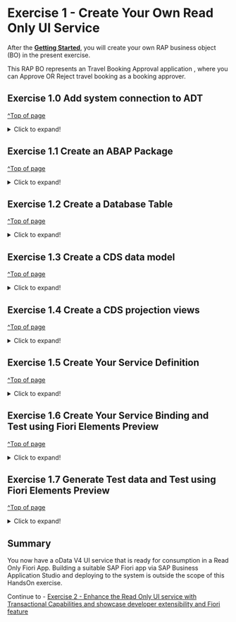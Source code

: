 # Exercise 1 - Create Your Own Read Only UI Service

After the **[Getting Started](../ex0/README.md)**, you will create your own RAP business object (BO) in the present exercise.

This RAP BO represents an Travel Booking Approval application , where you can Approve OR Reject travel booking as a booking approver.

## Exercise 1.0 Add system connection to ADT
[^Top of page](#)

 <details>
  <summary>Click to expand!</summary>
    
1. Open ABAP Developer Tools
2. Add ABAP perspective to the IDE - Click on **Search** icon on the toolbar and type **ABAP** and select the entry **ABAP** under the perspectives
   ![](images/AD164_E1_0_Step1.png)
   
3. Select the ABAP Perspective to have the set of views related to ABAP development configured in the IDE
4. Click on the option **Create an ABAP Project** ( if this is the first system that is being connected in the ADT workspace ), If connections to other systems already exist in the project explorer, Right click in the **Project Explorer** view and selection option **New** -> **ABAP Project** to get the **New ABAP Project** wizard to add the project ( system ) to the workspace.
   ![](images/AD164_E1_0_Step2.png)
   
5. In the **New ABAP Project** wizard, click on **New system connection** hyperlink
   ![](images/AD164_E1_0_Step3.png)
   
6. Enter the following details in the **New ABAP Project Wizard** and click **Next**
   
   - **System ID** : **HE4**
   - **Connection Type** : Choose **Custom Application Server** from the drop down menu
   - **Application Server** : **s4hana1.tdc.sap.com**
   - **Instance Number** : **00**
   - Uncheck option "Activate Secure Network Communication (SNC) as show in the screenshot below

   ![](images/AD164_E1_0_Step4.png)
   
7. In following step, enter the details given below and click **Next**
   
   - **Client** : **400*
   Enter the user credendtials as supplied by the speaker during the session

    ![](images/AD164_E1_0_Step5.png)
   
8. In following step, enter the details given below and click **Finish**
   - **Project Name** : **HE4_400_AD164_EN**
   ![](images/AD164_E1_0_Step6.png)

9. A project with the name **HE4_400_AD164_EN** will now be available under the Project Explorer representing an active connection to the backend system
     ![](images/AD164_E1_0_Step7.png)
   
</details>   

## Exercise 1.1 Create an ABAP Package
[^Top of page](#)

 <details>
  <summary>Click to expand!</summary>
  
0.[OPTIONAL]: Add **ZAD164** to **Favorite Packages** via right-click on the favourite packages and select **Add Package..** from the context menu.
   ![](images/AD164_E1_1_Step0_0.png)
    In the pop up for **Select an ABAP Package**, type ZAD164 as the search term and choose the option **ZAD164** under the **Matching items:** window and click on **OK**.
   ![](images/AD164_E1_1_Step0_1.png) 
   
2.	Right-click on the package **ZD164** ( if the Optional step 0 was performed ), Else Right-click on the System listed in the project explorer and select **New > ABAP Package** from the context menu. 
   ![](images/AD164_E1_1_Step1.png)
  	
3.	Maintain the information provided below and click **Next >**.  
    - Name: **`ZAD164_TRAVEL_XXX`**
    - Description: `Travel Approval App XXX`
    - Check ** `Add to favorite packages` **
    - Ensure that **Superpackage:** has value **ZAD164* 
    ![](images/AD164_E1_1_Step2_1.png) 
    - Select TR `HE4K917646` from option **Choose from requests in which i am involved** OR choose option **Enter a request number** and  provide a transport request number `HE4K917646`
     ![](images/AD164_E1_1_Step2_2.png)
     ![](images/AD164_E1_1_Step2_3.png)

 Note to Speakers : Tasks for the participants have to be created in the TR HE4K917646 to ensure that option "Choose from requests in which i am involved" is usable by participants.

4.	Click **Finish** to finish creation of the package and add the package to favorite pacakges list.
   You should now see your new package in your Project Explorer.
     ![](images/AD164_E1_1_Final.png) 
  
</details>


## Exercise 1.2 Create a Database Table
[^Top of page](#)

<details>
  <summary>Click to expand!</summary>
 
Create a database table ![table](images/adt_tabl.png) to store the _TravelBooking_ data.   
A TravelBooking entity defines general data, such as the agency, customer, begin and end date of the travel, total price with the currency, description of the travel and overall status denoting the approval status 

   1. Right-click on your ABAP package **`ZAD164_TRAVEL_###`** and select **New** > **Other ABAP Repository Object** from the context menu.
    ![](images/AD164_E1_2_1.png)
    
   2. Search for **database table**, select it, and click **Next >**.
    ![](images/AD164_E1_2_2.png)

   3. Maintain the required information (`###` is your group ID) and click **Next >**.
      - Name: **`ZAD164TRAVEL_###`**  
      - Description: _**`Persistence for Travel Booking ###`**_                  
    ![](images/AD164_E1_2_3.png)

   4. Select your transport request, and click **Finish** to create the database table.
    ![](images/AD164_E1_2_4.png)

   5. Replace the default code with the code snippet provided below and replace all occurences of the placeholder **`###`** with your group ID using the **Replace All** function (**Ctrl+F**).    
 
      **Hint**: Hover the code snippet and choose the _Copy raw contents_ icon <img src="images/CopyRawContents.png" alt="" width="30px"> appearing in the upper-right corner to copy it. Ensure to replace all occurences of XXX with your user group number
         
  <pre lang="ABAP">
  @EndUserText.label : 'Persistence for Travel Booking XXX'
  @AbapCatalog.enhancement.category : #NOT_EXTENSIBLE
  @AbapCatalog.tableCategory : #TRANSPARENT
  @AbapCatalog.deliveryClass : #A
  @AbapCatalog.dataMaintenance : #RESTRICTED
  define table zad164travel_XXX {
    key client            : abap.clnt not null;
    key travel_uuid       : sysuuid_x16 not null;
    travel_id             : zad164_travel_id not null;
    agency_id             : zad164_agency_id not null;
    customer_id           : zad164_customer_id not null;
    begin_date            : zad164_begin_date;
    end_date              : zad164_end_date;
    @Semantics.amount.currencyCode : 'zad164travel_000.currency_code'
    booking_fee           : zad164_booking_fee;
    @Semantics.amount.currencyCode : 'zad164travel_000.currency_code'
    total_price           : zad164_total_price;
    currency_code         : zad164_currency_code;
    description           : zad164_description;
    overall_status        : zad164_overall_status;
    local_created_by      : abp_creation_user;
    local_created_at      : abp_creation_tstmpl;
    local_last_changed_by : abp_locinst_lastchange_user;
    local_last_changed_at : abp_locinst_lastchange_tstmpl;
    last_changed_at       : abp_lastchange_tstmpl;
  
  }
  </pre>
       
   6. Save ![save icon](images/adt_save.png) and activate ![activate icon](images/adt_activate.png) the changes.
</details>

## Exercise 1.3 Create a CDS data model
[^Top of page](#)

 <details>
  <summary>Click to expand!</summary>
  
  1.	Right-click on the data base table  **`ZAD164TRAVEL_XXX`** and select **New Data Definition** from the context menu.
     ![](images/AD164_E1_3_1.png)

  2. Maintain the information provided below and click **Next >**.

   - Name: **`ZAD164_R_TRAVEL_XXX`**
   - Description: **`Data model for Travel App XXX`** .   
     ![](images/AD164_E1_3_2.png)
    
  3.Select your transport request and click **Next**.
     ![](images/AD164_E1_3_3.png)
    
  4. Select **Define Root View Entity** from the list of templates and click on **Finish**
     ![](images/AD164_E1_3_4.png)

  5. A CDS entity with the following data definition should get generated
     ![](images/AD164_E1_3_5.png)
     
  6. Replace the default source code with following code snippet:
   
   **Hint**: Hover the code snippet and choose the _Copy raw contents_ icon <img src="images/CopyRawContents.png" alt="" width="30px"> appearing in the upper-right corner to copy it. Ensure to replace all occurences of XXX with your user group number
     
    ```ABAP
     @AccessControl.authorizationCheck: #NOT_REQUIRED
     @EndUserText.label: 'Data model for Travel App XXX'
     define root view entity zad164_r_travel_XXX 
       as select from zad164travel_000 as travel_XXX
       
       association [0..1] to zad164_r_agency             as _Agency         on $projection.AgencyId = _Agency.AgencyId
       association [0..1] to zad164_r_customer           as _Customer       on $projection.CustomerId = _Customer.CustomerID
       association [1..1] to zad164_r_overall_status_vh  as _OverallStatus  on $projection.OverallStatus = _OverallStatus.OverallStatus
       association [0..1] to I_Currency                  as _Currency       on $projection.CurrencyCode = _Currency.Currency
     {
       key travel_uuid as TravelUuid,
       travel_id             as TravelId,
       agency_id             as AgencyId,
       customer_id           as CustomerId,
       begin_date            as BeginDate,
       end_date              as EndDate,
       @Semantics.amount.currencyCode: 'CurrencyCode'
       booking_fee           as BookingFee,
       @Semantics.amount.currencyCode: 'CurrencyCode'
       total_price           as TotalPrice,
       currency_code         as CurrencyCode,
       description           as Description,
       overall_status        as OverallStatus,
       @Semantics.user.createdBy: true
       local_created_by      as LocalCreatedBy,
       @Semantics.systemDateTime.createdAt: true
       local_created_at      as LocalCreatedAt,
       @Semantics.user.lastChangedBy: true
       local_last_changed_by as LocalLastChangedBy,
       @Semantics.systemDateTime.localInstanceLastChangedAt: true
       local_last_changed_at as LocalLastChangedAt,
     
       @Semantics.systemDateTime.lastChangedAt: true
       last_changed_at       as LastChangedAt,
       
       /* Associations */
       _Agency,
       _Customer,
       _OverallStatus,
       _Currency
       
     }

     ```
     
   7.	Save and activate the object.
   8.	Define Access Control for the above CDS Root view by right-click on the CDS root entity  **`ZAD164_R_TRAVEL_XXX`** and select **New Access Control** from the context menu.
      ![](images/AD164_E1_3_6_0.png)
     	
   10. Maintain the information provided below and click **Next >**.

   - Name: **`ZAD164_R_TRAVEL_XXX`**
   - Description: **`Access Control for ZAD164_R_TRAVEL_XXX`** .   
     ![](images/AD164_E1_3_6.png)

  10. Select your transport request and click **Finish**.
    ![](images/AD164_E1_3_7.png)

  11. An access control for the CDS projection entity with the following access control definition should get generated
     ![](images/AD164_E1_3_8.png)

  12. Replace the default source code with following code snippet:
   
   **Hint**: Hover the code snippet and choose the _Copy raw contents_ icon <img src="images/CopyRawContents.png" alt="" width="30px"> appearing in the upper-right corner to copy it. Ensure to replace all occurences of XXX with your user group number

     
    ```ABAP
     @EndUserText.label: 'Access Control for ZAD164_R_TRAVEL_XXX'
     @MappingRole: true
     define role ZAD164_R_TRAVEL_XXX {
       grant
         select
           on
             zad164_r_travel_000
               where
                 1 = 1;
                 
     }
     
     ```
     
   13.	Save and activate the object.
      
 </details>
 
## Exercise 1.4 Create a CDS projection views
[^Top of page](#)

 <details>
  <summary>Click to expand!</summary>
  
  1.	Right-click on the CDS root entity  **`ZAD164_R_TRAVEL_XXX`** and select **New Data Definition** from the context menu.
    ![](images/AD164_E1_4_1.png)

  2. Maintain the information provided below and click **Next >**.

   - Name: **`ZAD164_C_TRAVEL_XXX`**
   - Description: **`Projection for Travel App XXX`** .   
    ![](images/AD164_E1_4_2.png)
    
  3.Select your transport request and click **Next**.
    ![](images/AD164_E1_4_3.png)
    
  4. Select **Define Projection View** from the list of templates and click on **Finish**
    ![](images/AD164_E1_4_4.png)

  5. A CDS projection entity with the following data definition should get generated
    ![](images/AD164_E1_4_5.png)
     
  6. Replace the default source code with following code snippet:
   
   **Hint**: Hover the code snippet and choose the _Copy raw contents_ icon <img src="images/CopyRawContents.png" alt="" width="30px"> appearing in the upper-right corner to copy it. Ensure to replace all occurences of XXX with your user group number

     
    ```ABAP
     @EndUserText.label: 'Travel Projection View'
     @AccessControl.authorizationCheck: #CHECK
     
     @Metadata.allowExtensions: true
     @Search.searchable: true
     @ObjectModel.semanticKey: ['TravelID']
     define root view entity zad164_c_travel_XXX 
       provider contract transactional_query
       as projection on zad164_r_travel_XXX
     {
       key TravelUuid,
           
           @Search.defaultSearchElement: true
           TravelId,
     
           @Search.defaultSearchElement: true
           @ObjectModel.text.element: ['AgencyName']
           AgencyId,
           _Agency.Name              as AgencyName,
     
     
           @Search.defaultSearchElement: true
           @ObjectModel.text.element: ['CustomerName']
           CustomerId,
           _Customer.LastName        as CustomerName,
     
           BeginDate,
           EndDate,
     
           BookingFee,
           TotalPrice,
           CurrencyCode,
     
           Description,
     
           @ObjectModel.text.element: ['OverallStatusText']
           OverallStatus,
           _OverallStatus._Text.Text as OverallStatusText : localized,
     
           LocalLastChangedAt,
     
           _Agency,
           _Currency,
           _Customer,
           _OverallStatus
     }

     ```
     
   7.	Save and activate the object.
   8.	Define Access Control for the above projection CDS Root view by right-click on the CDS root entity  **`ZAD164_C_TRAVEL_XXX`** and select **New Access Control** from the context menu.
    ![](images/AD164_E1_4_6_0.png)
   9. Maintain the information provided below and click **Next >**.

   - Name: **`ZAD164_C_TRAVEL_XXX`**
   - Description: **`Access Control for ZAD164_C_TRAVEL_XXX`** .   
    ![](images/AD164_E1_4_6.png)

  10. Select your transport request and click **Next**.
    ![](images/AD164_E1_4_7.png)

  11. An access control for the CDS projection entity with the following access control definition should get generated
     ![](images/AD164_E1_4_8.png)

  12. Replace the default source code with following code snippet:
   
   **Hint**: Hover the code snippet and choose the _Copy raw contents_ icon <img src="images/CopyRawContents.png" alt="" width="30px"> appearing in the upper-right corner to copy it. Ensure to replace all occurences of XXX with your user group number

     
    ```ABAP
     @EndUserText.label: 'Access Control for ZAD164_C_TRAVEL_000'
     @MappingRole: true
     define role ZAD164_C_TRAVEL_000 {
       grant
         select
           on
             ZAD164_C_TRAVEL_000
               where
                 inheriting conditions from entity ZAD164_R_Travel_000;
     }
     
     ```
     
   13.	Save and activate the object.
   14.	Right-click on the CDS root entity  **`ZAD164_C_TRAVEL_XXX`** and select **New Metadata Extension** from the context menu.    
    ![](images/AD164_E1_4_9.png)

   15. Maintain the information provided below and click **Next >**.

       - Name: **`ZAD164_C_TRAVEL_XXX`**
       - Description: **`Metadata Extension for ZAD164_C_TRAVEL_XXX`** .   
    ![](images/AD164_E1_4_10.png)

   16. Select your transport request and click **Finish**.
    ![](images/AD164_E1_4_11.png)

   17. An metadata extension for the CDS projection entity with the following metadata definition should get generated
     ![](images/AD164_E1_4_12.png)

   18. Replace the default source code with following code snippet:
   
   **Hint**: Hover the code snippet and choose the _Copy raw contents_ icon <img src="images/CopyRawContents.png" alt="" width="30px"> appearing in the upper-right corner to copy it. Ensure to replace all occurences of XXX with your user group number

     
    ```ABAP
     @Metadata.layer: #CORE

     @UI: { headerInfo: { typeName: 'Travel',
                          typeNamePlural: 'Travels',
                          title: { type: #STANDARD, value: 'TravelID' } },
            presentationVariant: [{ sortOrder: [{ by: 'BeginDate', direction: #DESC }
                                               ], 
                                    visualizations: [{type: #AS_LINEITEM}]  }] }
     
     annotate entity zad164_c_travel_XXX with
     {
       @UI.facet: [{ type: #IDENTIFICATION_REFERENCE }]
       @UI.hidden: true
       TravelUuid;
     
       @UI: { lineItem:       [{ position: 10 }],
              identification: [{ position: 10 }],
              selectionField: [{ position: 10 }]}
       TravelId;
     
       @UI: { lineItem:       [{ position: 20 }],
              identification: [{ position: 20 }],
              selectionField: [{ position: 20 }]}
       @Consumption.valueHelpDefinition: [{ entity : {name: 'zad164_r_agency_std_vh', element: 'AgencyID' }}]
       AgencyId;
     
       @UI: { lineItem:       [{ position: 40 }],
              identification: [{ position: 40 }],
              selectionField: [{ position: 40 }]}
       @Consumption.valueHelpDefinition: [{entity: {name: 'zad164_r_customer_stdvh', element: 'CustomerID' }}]
       CustomerId;
     
       @UI: { lineItem:       [{ position: 50 }],
              identification: [{ position: 50 }]}
       BeginDate;
     
       @UI: { lineItem:       [{ position: 60 }],
              identification: [{ position: 60 }]}
       EndDate;
     
       @UI: { lineItem:       [{ position: 70 }],
              identification: [{ position: 70 }]}
       BookingFee;
     
       @UI: { lineItem:       [{ position: 80 }],
              identification: [{ position: 80 }]}
       TotalPrice;
     
       @Consumption.valueHelpDefinition: [{entity: {name: 'I_CurrencyStdVH', element: 'Currency' }}]
       CurrencyCode;
     
       @UI: { lineItem:       [{ position: 90 }],
              identification: [{ position: 90 }]}
       Description;
     
       @UI: { lineItem:       [{ position: 100 },
                               { type: #FOR_ACTION, dataAction: 'acceptTravel', label: 'Accept Travel', position: 10 },
                               { type: #FOR_ACTION, dataAction: 'rejectTravel', label: 'Reject Travel', position: 20 }],
              identification: [{ position: 100 }],
              selectionField: [{ position: 100 }],
              textArrangement: #TEXT_ONLY }
       @Consumption.valueHelpDefinition: [{ entity: {name: 'zad164_r_overall_status_vh', element: 'OverallStatus' }}]
       OverallStatus;
     
       @UI.hidden: true
       OverallStatusText;
     
       @UI.hidden: true
       LocalLastChangedAt;
     
     }
     ```
     
   19.	Save and activate the object.
       
 </details>
 
## Exercise 1.5 Create Your Service Definition
[^Top of page](#)

 <details>
  <summary>Click to expand!</summary>
     
   1. Right click on projection view **`ZAD164_C_TRAVEL_XXX`** and select create **New Service Definition** from the context menu.
      ![](images/AD164_E1_5_1.png)
     
   2. Maintain the information provided below and click **Next >**
    - Name: **`ZAD164_SD_TRAVEL_XXX`**
    - Description: **Service Definition for Travel App XXX**
      
      ![](images/AD164_E1_5_2.png)

   4. Select your transport request and press **Finish**. 

      ![](images/AD164_E1_5_3.png)
   5. A service definition for the projection CDS entity with the following details should get generated
      ![](images/AD164_E1_5_4.png)

   6. Provide an alias name as `Travel` for the cds projection view that is being exposed. The service definition should now look like this
      ![](images/AD164_E1_5_5.png)

   7. Save and activate the object.
      
 </details>
 
## Exercise 1.6 Create Your Service Binding and Test using Fiori Elements Preview
[^Top of page](#)

 <details>
  <summary>Click to expand!</summary>
  1. Right-click on your service definition **`ZAD164_SD_TRAVEL_000`** and select **New Service Binding** from the context menu.
  
   ![](images/AD164_E1_6_1.png)

2. Maintain the information provided below and click **Next**. 
    - Name: **`ZAD164_UI_TRAVEL_000_O4`**
    - Description: _**`OData V4 UI service for Travel App 000`**_
    - Binding Type: **`OData version V4 UI`**

    ![](images/AD164_E1_6_2.png)

3. Select your transport request and press **Finish**.
    ![](images/AD164_E1_6_3.png)
4. A service binding for the service definition is created and the created artefact looks like this
    ![](images/AD164_E1_6_4.png)
6. Activate and publish your service binding.
    ![](images/AD164_E1_6_5.png)

7. Click on **Fiori elements App Preview** to preview your application in the browser.
    ![](images/AD164_E1_6_6.png)
 </details>
 
## Exercise 1.7 Generate Test data and Test using Fiori Elements Preview
[^Top of page](#)

 <details>
  <summary>Click to expand!</summary>
  This exercise will fill the relevant table with travel booking data.
  Perform the following steps
  
  1. Right Click on package **`ZAD164_TRAVEL_XXX`** and select **New** -> **ABAP Class** from context men
 
   ![](images/AD164_E1_7_1.png)
   
  2. Maintain the following details and click on **Next**
       Name : **ZAD164_CL_FL_TRVL_DT_GEN_XXX**
       Description: **Flight Travel Data Generator XXX*
  
   ![](images/AD164_E1_7_2.png)
   
  3. Select your transport request and press **Finish**. 
    ![](images/AD164_E1_7_3.png)
  4. Replace the generated code in the global class with the following code
     ```ABAP
       CLASS zad164_cl_fl_trvl_dt_gen_XXX DEFINITION
          PUBLIC
          FINAL
          CREATE PUBLIC .
        
          PUBLIC SECTION.
           INTERFACES: if_oo_adt_classrun.
          PROTECTED SECTION.
          PRIVATE SECTION.
       ENDCLASS.
       CLASS zad164_cl_fl_trvl_dt_gen_XXX IMPLEMENTATION.
         METHOD if_oo_adt_classrun~main.
       
           SELECT * FROM zad164travel INTO TABLE @DATA(travel_data).
           DELETE FROM zad164travel_XXX.
           INSERT zad164travel_xxx FROM TABLE @travel_data.
           out->write( 'Travel data generation completed' ) ##NO_TEXT.
         ENDMETHOD.
        ENDCLASS.
     ```
  6. Save and activate the object.
  7. Execute the class as an ABAP Console Application using the F9 key.
  8. Open the Service Binding **ZAD164_UI_TRAVEL_000_O4**
     Double click on the **Preview** button to test the fiori elements preview with the generated data
     ![](images/AD164_E1_7_4.png)
     
 </details>


## Summary

You now have a oData V4 UI service that is ready for consumption in a Read Only Fiori App. Building a suitable SAP Fiori app via SAP Business Application Studio and deploying to the system is outside the scope of this HandsOn exercise.

Continue to - [Exercise 2 - Enhance the Read Only UI service with Transactional Capabilities and showcase developer extensibility and Fiori feature](../ex2/README.md)

